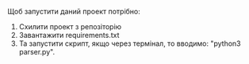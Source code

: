 Щоб запустити даний проект потрiбно:
1. Схилити проект з репозiторію
2. Завантажити requirements.txt
3. Та запустити скрипт, якщо через термінал, то вводимо: "python3 parser.py".
